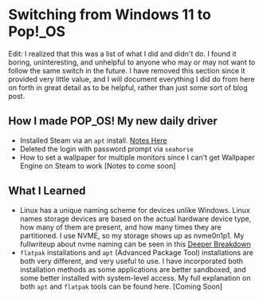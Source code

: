 # Switching from Windows 11 to Pop!_OS

Edit: I realized that this was a list of what I did and didn't do. I found it boring, uninteresting, and unhelpful to anyone who may or may not want to follow the same switch in the future. I have removed this section since it provided very little value, and I will document everything I did do from here on forth in great detail as to be helpful, rather than just some sort of blog post.

## How I made POP_OS! My new daily driver
- Installed Steam via an `apt` install. [Notes Here](/notes/expanded/Steam_Install_Explained.md)
- Deleted the login with password prompt via `seahorse`
- How to set a wallpaper for multiple monitors since I can't get Wallpaper Engine on Steam to work [Notes to come soon]

## What I Learned
- Linux has a unique naming scheme for devices unlike Windows. Linux names storage devices are based on the actual hardware device type, how many of them are present, and how many times they are partitioned. I use NVME, so my storage shows up as nvme0n1p1. My fullwriteup about nvme naming can be seen in this [Deeper Breakdown](/notes/expanded/NVME_naming_explained_linux.md)
- `flatpak` installations and `apt` (Advanced Package Tool) installations are both very different, and very useful to use. I have incorporated both installation methods as some applications are better sandboxed, and some better installed with system-level access. My full explanation on both `apt` and `flatpak` tools can be found here. [Coming Soon]
